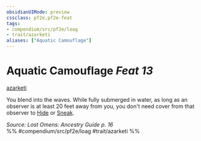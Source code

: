 ```yaml
---
obsidianUIMode: preview
cssclass: pf2e,pf2e-feat
tags:
- compendium/src/pf2e/loag
- trait/azarketi
aliases: ["Aquatic Camouflage"]
---
```

# Aquatic Camouflage  *Feat 13*  
[azarketi](../../rules/traits/azarketi-loag.md)  


You blend into the waves. While fully submerged in water, as long as an observer is at least 20 feet away from you, you don't need cover from that observer to [Hide](../../rules/actions/hide.md) or [Sneak](../../rules/actions/sneak.md).

*Source: Lost Omens: Ancestry Guide p. 16*  
%% #compendium/src/pf2e/loag #trait/azarketi %%